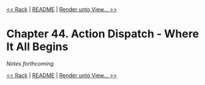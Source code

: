 [&lt;&lt; Rack](ch43-rack.md) | [README](README.md) | [Render unto View… &gt;&gt;](ch45-render-unto-view-.md)

# Chapter 44. Action Dispatch - Where It All Begins

*Notes forthcoming*

[&lt;&lt; Rack](ch43-rack.md) | [README](README.md) | [Render unto View… &gt;&gt;](ch45-render-unto-view-.md)